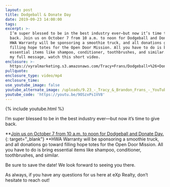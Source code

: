 ```yaml
---
layout: post
title: Dodgeball & Donate Day
date: 2019-09-23 14:00:00
tags:
excerpt: >-
  I’m super blessed to be in the best industry ever—but now it’s time to give
  back. Join us on October 7 from 10 a.m. to noon for Dodgeball and Donate Day.
  HWA Warranty will be sponsoring a smoothie truck, and all donations go toward
  filling hope totes for the Open Door Mission. All you have to do is bring
  essential items like shampoo, conditioner, toothbrushes, and similar. To see
  my full message, watch this short video.
enclosure: >-
  https://vyralmarketing.s3.amazonaws.com/Tracy+Frans/Dodgeball+%26+Donate+Day.mp4
pullquote:
enclosure_type: video/mp4
enclosure_time:
use_youtube_image: false
youtube_alternate_image: /uploads/9.23_-_Tracy_&_Brandon_Frans_-_YouTube.jpg
youtube_code: 'https://youtu.be/9OSzxPs1VV8'
---
```


{% include youtube.html %}

I’m super blessed to be in the best industry ever—but now it’s time to give back.&nbsp;

**[Join us on October 7 from 10 a.m. to noon for Dodgeball and Donate Day.](https://www.eventbrite.com/o/agent-owners-17651125989){: target="_blank"}&nbsp;**HWA Warranty will be sponsoring a smoothie truck, and all donations go toward filling hope totes for the Open Door Mission. All you have to do is bring essential items like shampoo, conditioner, toothbrushes, and similar.&nbsp;

Be sure to save the date\! We look forward to seeing you there.&nbsp;

As always, if you have any questions for us here at eXp Realty, don’t hesitate to reach out\!<br>&nbsp;